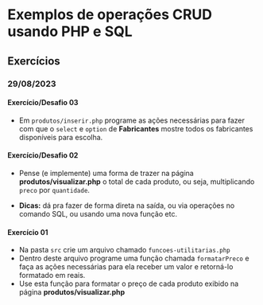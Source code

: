 # Exemplos de operações CRUD usando PHP e SQL

## Exercícios

### 29/08/2023

#### Exercício/Desafio 03

- Em `produtos/inserir.php` programe as ações necessárias para fazer com que o `select` e `option` de **Fabricantes** mostre todos os fabricantes disponíveis para escolha.

#### Exercício/Desafio 02

- Pense (e implemente) uma forma de trazer na página **produtos/visualizar.php** o total de cada produto, ou seja, multiplicando `preco` por `quantidade`.

- **Dicas:** dá pra fazer de forma direta na saída, ou via operações no comando SQL, ou usando uma nova função etc.


#### Exercício 01

- Na pasta `src` crie um arquivo chamado `funcoes-utilitarias.php`
- Dentro deste arquivo programe uma função chamada `formatarPreco`
e faça as ações necessárias para ela receber um valor e retorná-lo formatado em reais.
- Use esta função para formatar o preço de cada produto exibido na página **produtos/visualizar.php**
